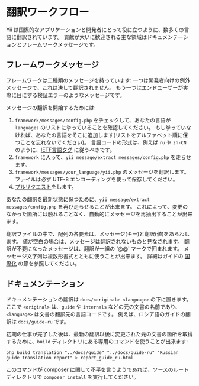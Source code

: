 翻訳ワークフロー
================

Yii は国際的なアプリケーションと開発者にとって役に立つように、数多くの言語に翻訳されています。
貢献が大いに歓迎される主な領域はドキュメンテーションとフレームワークメッセージです。

フレームワークメッセージ
------------------------

フレームワークは二種類のメッセージを持っています: 一つは開発者向けの例外メッセージで、これは決して翻訳されません。
もう一つはエンドユーザーが実際に目にする検証エラーのようなメッセージです。

メッセージの翻訳を開始するためには:

1. `framework/messages/config.php` をチェックして、あなたの言語が `languages` のリストに挙っていることを確認してください。
   もし挙っていなければ、あなたの言語をそこに追加します(リストをアルファベット順に保つことを忘れないでください)。
   言語コードの形式は、例えば `ru` や `zh-CN` のように、[IETF言語タグ](http://ja.wikipedia.org/wiki/IETF%E8%A8%80%E8%AA%9E%E3%82%BF%E3%82%B0) に従うべきです。
2. `framework` に入って、`yii message/extract messages/config.php` を走らせます。
3. `framework/messages/your_language/yii.php` のメッセージを翻訳します。ファイルは必ず UTF-8 エンコーディングを使って保存してください。
4. [プルリクエスト](https://github.com/yiisoft/yii2/blob/master/docs/internals/git-workflow.md)をします。

あなたの翻訳を最新状態に保つために、`yii message/extract messages/config.php` を再び走らせることが出来ます。
これによって、変更のなかった箇所には触れることなく、自動的にメッセージを再抽出することが出来ます。

翻訳ファイルの中で、配列の各要素は、メッセージ(キー)と翻訳(値)をあらわします。
値が空白の場合は、メッセージは翻訳されないものと見なされます。
翻訳が不要になったメッセージは、翻訳が一組の '@@' マークで囲まれます。
メッセージ文字列は複数形書式とともに使うことが出来ます。
詳細はガイドの [国際化](../guide-ja/tutorial-i18n.md) の節を参照してください。

ドキュメンテーション
--------------------

ドキュメンテーションの翻訳は `docs/<original>-<language>` の下に置きます。
ここで `<original>` は、`guide` や `internals` などの元の文書の名前であり、`<language>` は文書の翻訳先の言語コードです。
例えば、ロシア語のガイドの翻訳は `docs/guide-ru` です。

初期の仕事が完了した後は、最新の翻訳以後に変更された元の文書の箇所を取得するために、`build` ディレクトリにある専用のコマンドを使うことが出来ます:

```
php build translation "../docs/guide" "../docs/guide-ru" "Russian guide translation report" > report_guide_ru.html
```

このコマンドが composer に関して不平を言うようであれば、ソースのルートディレクトリで `composer install` を実行してください。
